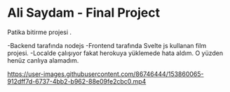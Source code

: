  # Ali Saydam - Final Project


Patika bitirme projesi . 

-Backend tarafında nodejs
-Frontend tarafında Svelte js kullanan film projesi.
-Localde çalışıyor fakat herokuya yüklemede hata aldım. O yüzden henüz canlıya alamadım.


https://user-images.githubusercontent.com/86746444/153860065-912dff7d-6737-4bb2-b962-88e09fe2cbc0.mp4

